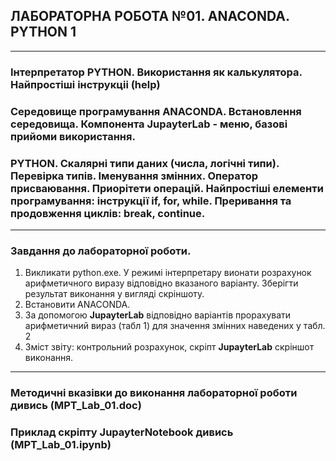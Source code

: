 ## **ЛАБОРАТОРНА РОБОТА №01. ANACONDA. PYTHON 1**
---
### Інтерпретатор PYTHON.  Використання як калькулятора. Найпростіші інструкціі (help)
### Середовище програмування ANACONDA. Встановлення середовища. Компонента **JupayterLab** -  меню, базові прийоми використання.
### PYTHON.  Скалярні типи даних (числа, логічні типи). Перевірка типів. Іменування змінних. Оператор присваювання. Приорітети операцій. Найпростіші елементи програмування: інструкції if, for, while. Преривання та продовження циклів: break, continue.
---
### **Завдання**  до лабораторної роботи.
1. Викликати python.exe. У режимі інтерпретару вионати розрахунок арифметичного виразу відповідно вказаного варіанту. Зберігти результат виконання у вигляді скріншоту.
1. Встановити ANACONDA.  
1. За допомогою **JupayterLab** відповідно варіантів прорахувати арифметичний вираз (табл 1) для значення змінних наведених у табл. 2
1. Зміст звіту: контрольний розрахунок, скріпт **JupayterLab** скріншот виконання.
---
### **Методичні вказівки до виконання лабораторної роботи дивись** (MPT_Lab_01.doc)
### **Приклад скріпту JupayterNotebook дивись** (MPT_Lab_01.ipynb)
